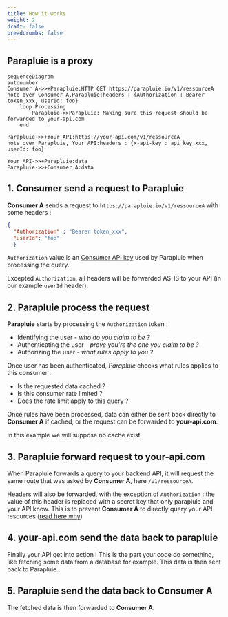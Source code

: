 ```yaml
---
title: How it works
weight: 2
draft: false
breadcrumbs: false
---
```


## Parapluie is a proxy


<!-- ![architecture](/archi.png) -->

```mermaid
sequenceDiagram
autonumber
Consumer A->>+Parapluie:HTTP GET https://parapluie.io/v1/ressourceA 
note over Consumer A,Parapluie:headers : {Authorization : Bearer token_xxx, userId: foo}
    loop Processing
        Parapluie->>Parapluie: Making sure this request should be forwarded to your-api.com
    end
    
Parapluie->>+Your API:https://your-api.com/v1/ressourceA 
note over Parapluie, Your API:headers : {x-api-key : api_key_xxx, userId: foo}

Your API->>+Parapluie:data
Parapluie->>+Consumer A:data
```

## 1. Consumer send a request to Parapluie

**Consumer A** sends a request to `https://parapluie.io/v1/ressourceA` with some headers : 

```json
{
  "Authorization" : "Bearer token_xxx", 
  "userId": "foo"
  }
```
`Authorization` value is an [Consumer API key](/features/consumer-api-key) used by Parapluie when processing the query.

Excepted `Authorization`, all headers will be forwarded AS-IS to your API (in our example `userId` header).

## 2. Parapluie process the request

**Parapluie** starts by processing the `Authorization` token :

- Identifying the user - *who do you claim to be ?*
- Authenticating the user - *prove you're the one you claim to be ?*
- Authorizing the user - *what rules apply to you ?*

Once user has been authenticated, *Parapluie* checks what rules applies to this consumer :
- Is the requested data cached ?
- Is this consumer rate limited ? 
- Does the rate limit apply to this query ?

Once rules have been processed, data can either be sent back directly to **Consumer A** if cached, or the request can be forwarded to **your-api.com**. 

In this example we will suppose no cache exist.

## 3. Parapluie forward request to your-api.com

When Parapluie forwards a query to your backend API, it will request the same route that was asked by **Consumer A**, here `/v1/ressourceA`. 

Headers will also be forwarded, with the exception of `Authorization` : the value of this header is replaced with a secret key that only parapluie and your API know. This is to prevent **Consumer A** to directly query your API resources ([read here why](/motivation)) 

## 4. your-api.com send the data back to parapluie

Finally your API get into action ! This is the part your code do something, like fetching some data from a database for example. This data is then sent back to Parapluie.

## 5. Parapluie send the data back to Consumer A

The fetched data is then forwarded to **Consumer A**.



  <script type="module">
    import mermaid from 'https://cdn.jsdelivr.net/npm/mermaid/dist/mermaid.esm.min.mjs';
    mermaid.initialize({ startOnLoad: true });
  </script>